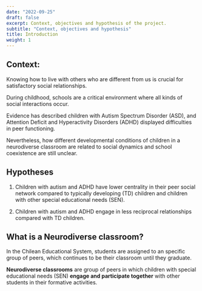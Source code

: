 ```yaml
---
date: "2022-09-25"
draft: false
excerpt: Context, objectives and hypothesis of the project. 
subtitle: "Context, objectives and hypothesis"
title: Introduction
weight: 1
---
```


## Context:

Knowing how to live with others who are different from us is crucial for satisfactory social relationships.

During childhood, schools are a critical environment where all kinds of social interactions occur.

Evidence has described children with Autism Spectrum Disorder (ASD), and Attention Deficit and Hyperactivity Disorders (ADHD) displayed difficulties in peer functioning.

Nevertheless, how different developmental conditions of children in a neurodiverse classroom are related to social dynamics and school coexistence are still unclear.

## Hypotheses

1.  Children with autism and ADHD have lower centrality in their peer social network compared to typically developing (TD) children and children with other special educational needs (SEN).

2.  Children with autism and ADHD engage in less reciprocal relationships compared with TD children.

## What is a **Neurodiverse classroom**?

In the Chilean Educational System, students are assigned to an specific group of peers, which continues to be their classroom until they graduate.

**Neurodiverse classrooms** are group of peers in which children with special educational needs (SEN) **engage and participate together** with other students in their formative activities.

